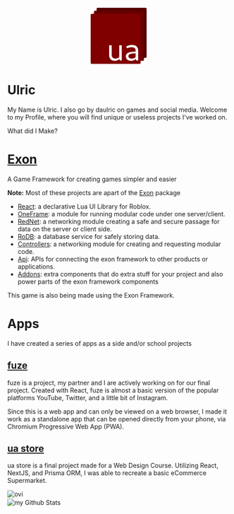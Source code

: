 <p align="center">
  <img src="./logo.png" alt="logo" />
</p>


# Ulric
My Name is Ulric. I also go by daulric on games and social media. Welcome to my Profile, where you will find unique or useless projects I've worked on.

What did I Make?

# **__[Exon](https://github.com/daulric/exon)__**
A Game Framework for creating games simpler and easier

__**Note:**__ Most of these projects are apart of the [Exon](https://github.com/daulric/exon) package

- [React](https://github.com/daulric/exon/tree/main/react): a declarative Lua UI Library for Roblox.
- [OneFrame](https://github.com/daulric/exon/tree/main/oneframe): a module for running modular code under one server/client.
- [RedNet](https://github.com/daulric/exon/tree/main/rednet): a networking module creating a safe and secure passage for data on the server or client side.
- [RoDB](https://github.com/daulric/exon/tree/main/rodb): a database service for safely storing data.
- [Controllers](https://github.com/daulric/exon/tree/main/controllers): a networking module for creating and requesting modular code.
- [Api](https://github.com/daulric/exon/tree/main/api): APIs for connecting the exon framework to other products or applications.
- [Addons](https://github.com/daulric/exon/tree/man/addons): extra components that do extra stuff for your project and also power parts of the exon framework components
 
This game is also being made using the Exon Framework.

# **__Apps__**
I have created a series of apps as a side and/or school projects

## **[fuze](https://github.com/daulric/fuze)**
fuze is a project, my partner and I are actively working on for our final project. Created with React, fuze is almost a basic version of the popular platforms YouTube, Twitter, and  a little bit of Instagram.

Since this is a web app and can only be viewed on a web browser, I made it work as a standalone app that can be opened directly from your phone, via Chromium Progressive Web App (PWA).

## **[ua store](https://github.com/daulric/College/tree/Year-2-Semester-1/Web%20Design/Final%20Website%20Assignment)**
ua store is a final project made for a Web Design Course. Utilizing React, NextJS, and Prisma ORM, I was able to recreate a basic eCommerce Supermarket.

<img src="https://github-readme-stats.vercel.app/api/top-langs?username=daulric&show_icons=true&locale=en&layout=compact&theme=chartreuse-dark" alt="ovi" />
<br />
<img align="center" src="https://github-readme-stats.vercel.app/api?username=daulric&include_all_commits=true&count_private=true&show_icons=true&line_height=20&title_color=2B5BBD&icon_color=1124BB&text_color=A1A1A1&bg_color=0,000000,130F40" alt="my Github Stats"/>
